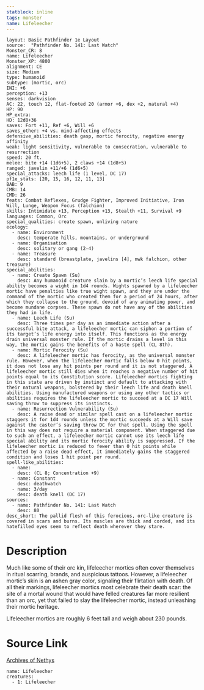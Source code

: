 ```yaml
---
statblock: inline
tags: monster
name: Lifeleecher
---
```

```statblock
layout: Basic Pathfinder 1e Layout
source:  "Pathfinder No. 141: Last Watch"
Monster_CR: 8
name: Lifeleecher
Monster_XP: 4800
alignment: CE
size: Medium
type: humanoid
subtype: (mortic, orc)
INI: +6
perception: +13
senses: darkvision
AC: 22, touch 12, flat-footed 20 (armor +6, dex +2, natural +4)
HP: 90
HP_extra: 
HD: 12d8+36
saves: Fort +11, Ref +6, Will +6
saves_other: +4 vs. mind-affecting effects
defensive_abilities: death gasp, mortic ferocity, negative energy affinity
weak: light sensitivity, vulnerable to consecration, vulnerable to resurrection
speed: 20 ft.
melee: bite +14 (1d6+5), 2 claws +14 (1d8+5)
ranged: javelin +11/+6 (1d6+5)
special_attacks: leech life (1 level, DC 17)
pf1e_stats: [20, 15, 16, 12, 11, 13]
BAB: 9
CMB: 14
CMD: 26
feats: Combat Reflexes, Grudge Fighter, Improved Initiative, Iron Will, Lunge, Weapon Focus (falchion)
skills: Intimidate +13, Perception +13, Stealth +11, Survival +9
languages: Common, Orc
special_qualities: create spawn, unliving nature
ecology:
  - name: Environment
    desc: temperate hills, mountains, or underground
  - name: Organisation
    desc: solitary or gang (2-4)
  - name: Treasure
    desc: standard (breastplate, javelins [4], mwk falchion, other treasure)
special_abilities:
  - name: Create Spawn (Su)
    desc: Any humanoid creature slain by a mortic’s leech life special ability becomes a wight in 1d4 rounds. Wights spawned by a lifeleecher mortic have penalties like true wight spawn, and they are under the command of the mortic who created them for a period of 24 hours, after which they collapse to the ground, devoid of any animating power, and become mundane corpses. These spawn do not have any of the abilities they had in life.
  - name: Leech Life (Su)
    desc: Three times per day as an immediate action after a successful bite attack, a lifeleecher mortic can siphon a portion of its target’s life energy into itself. This functions as the energy drain universal monster rule. If the mortic drains a level in this way, the mortic gains the benefits of a haste spell (CL 8th).
  - name: Mortic Ferocity (Su)
    desc: A lifeleecher mortic has ferocity, as the universal monster rule. However, when the lifeleecher mortic falls below 0 hit points, it does not lose any hit points per round and it is not staggered. A lifeleecher mortic still dies when it reaches a negative number of hit points equal to its Constitution score. Lifeleecher mortics fighting in this state are driven by instinct and default to attacking with their natural weapons, bolstered by their leech life and death knell abilities. Using manufactured weapons or using any other tactics or abilities requires the lifeleecher mortic to succeed at a DC 17 Will saving throw to suppress its instincts.
  - name: Resurrection Vulnerability (Su)
    desc: A raise dead or similar spell cast on a lifeleecher mortic staggers it for 1d4 rounds unless the mortic succeeds at a Will save against the caster’s saving throw DC for that spell. Using the spell in this way does not require a material component. When staggered due to such an effect, a lifeleecher mortic cannot use its leech life special ability and its mortic ferocity ability is suppressed. If the lifeleecher mortic is reduced to fewer than 0 hit points while affected by a raise dead effect, it immediately gains the staggered condition and loses 1 hit point per round.
spell-like_abilities:
  - name:
    desc: (CL 8; Concentration +9)
  - name: Constant
    desc: deathwatch
  - name: 3/day
    desc: death knell (DC 17)
sources:
  - name: Pathfinder No. 141: Last Watch
    desc: 80
desc_short: The pallid flesh of this ferocious, orc-like creature is covered in scars and burns. Its muscles are thick and corded, and its hatefilled eyes seem to reflect death wherever they stare.
```
# Description
Much like some of their orc kin, lifeleecher mortics often cover themselves in ritual scarring, brands, and auspicious tattoos. However, a lifeleecher mortic’s skin is an ashen gray color, signaling their flirtation with death. Of all their markings, lifeleecher mortics most celebrate their death scar: the site of a mortal wound that would have felled creatures far more resilient than an orc, yet that failed to slay the lifeleecher mortic, instead unleashing their mortic heritage.

 Lifeleecher mortics are roughly 6 feet tall and weigh about 230 pounds.
# Source Link
[Archives of Nethys](https://aonprd.com/MonsterDisplay.aspx?ItemName=Lifeleecher)
```encounter-table
name: Lifeleecher
creatures:
  - 1: Lifeleecher
```
